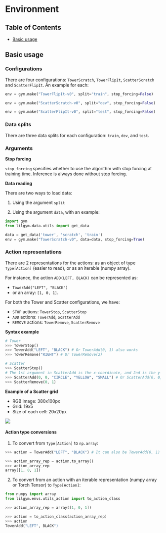 # Environment

## Table of Contents

- [Basic usage](basic-usage)

## Basic usage

### Configurations

There are four configurations: `TowerScratch`, `TowerFlipIt`, `ScatterScratch` and `ScatterFlipIt`. An example for each:

```python
env = gym.make("TowerFlipIt-v0", split="train", stop_forcing=False)

env = gym.make("ScatterScratch-v0", split="dev", stop_forcing=False)

env = gym.make("ScatterFlipIt-v0", split="test", stop_forcing=False)
```

### Data splits

There are three data splits for each configuration: `train`, `dev`, and `test`.

### Arguments

**Stop forcing**

`stop_forcing` specifies whether to use the algorithm with stop forcing at training time. Inference is always done without stop forcing.

**Data reading**

There are two ways to load data:

1. Using the argument `split`

2. Using the argument `data`, with an example:

```python
import gym
from lilgym.data.utils import get_data

data = get_data('tower', 'scratch', 'train')
env = gym.make("TowerScratch-v0", data=data, stop_forcing=True)
```

### Action representations

There are 2 representations for the actions: as an object of type `Type[Action]` (easier to read), or as an iterable (numpy array).

For instance, the action `ADD(LEFT, BLACK)` can be represented as:
- `TowerAdd("LEFT", "BLACK")`
- or an array: `[1, 0, 1]`.

For both the Tower and Scatter configurations, we have:
- `STOP` actions: `TowerStop`, `ScatterStop`
- `ADD` actions: `TowerAdd`, `ScatterAdd`
- `REMOVE` actions: `TowerRemove`, `ScatterRemove`

**Syntax example**

```python
# Tower
>>> TowerStop()
>>> TowerAdd("LEFT", "BLACK") # Or TowerAdd(0, 1) also works
>>> TowerRemove("RIGHT") # Or TowerRemove(2)

# Scatter
>>> ScatterStop()
# The 1st argument in ScatterAdd is the x-coordinate, and 2nd is the y-coordinate.
>>> ScatterAdd(0, 0, "CIRCLE", "YELLOW", "SMALL") # Or ScatterAdd(0, 0, 0, 0, 0)
>>> ScatterRemove(0, 1)
```

**Example of a Scatter grid**

- RGB image: 380x100px
- Grid: 19x5
- Size of each cell: 20x20px

![](../../media/images/initial_state_grid.png)

#### Action type conversions

1. To convert from `Type[Action]` to `np.array`:

```python
>>> action = TowerAdd("LEFT", "BLACK") # It can also be TowerAdd(0, 1)

>>> action_array_rep = action.to_array()
>>> action_array_rep
array([1, 0, 1])
```

2. To convert from an action with an iterable representation (numpy array or Torch Tensor) to `Type[Action]`:

```python
from numpy import array
from lilgym.envs.utils_action import to_action_class

>>> action_array_rep = array([1, 0, 1])

>>> action = to_action_class(action_array_rep)
>>> action
TowerAdd("LEFT", BLACK")
```

#### 
